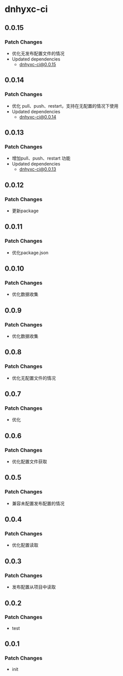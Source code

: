 # dnhyxc-ci

## 0.0.15

### Patch Changes

- 优化无发布配置文件的情况
- Updated dependencies
  - dnhyxc-ci@0.0.15

## 0.0.14

### Patch Changes

- 优化 pull、push、restart，支持在无配置的情况下使用
- Updated dependencies
  - dnhyxc-ci@0.0.14

## 0.0.13

### Patch Changes

- 增加pull、push、restart 功能
- Updated dependencies
  - dnhyxc-ci@0.0.13

## 0.0.12

### Patch Changes

- 更新package

## 0.0.11

### Patch Changes

- 优化package.json

## 0.0.10

### Patch Changes

- 优化数据收集

## 0.0.9

### Patch Changes

- 优化数据收集

## 0.0.8

### Patch Changes

- 优化无配置文件的情况

## 0.0.7

### Patch Changes

- 优化

## 0.0.6

### Patch Changes

- 优化配置文件获取

## 0.0.5

### Patch Changes

- 兼容未配置发布配置的情况

## 0.0.4

### Patch Changes

- 优化配置读取

## 0.0.3

### Patch Changes

- 发布配置从项目中读取

## 0.0.2

### Patch Changes

- test

## 0.0.1

### Patch Changes

- init
